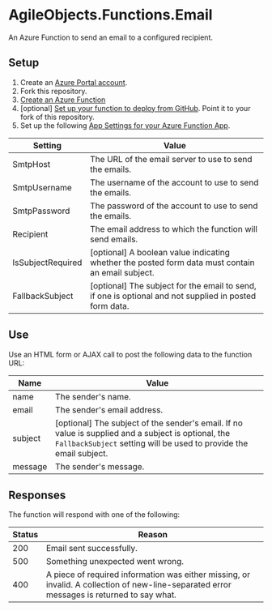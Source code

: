 # AgileObjects.Functions.Email

An Azure Function to send an email to a configured recipient.

## Setup

1. Create an [Azure Portal account](https://portal.azure.com).
2. Fork this repository.
3. [Create an Azure Function](https://docs.microsoft.com/en-us/azure/azure-functions/functions-create-first-azure-function)
4. [optional] [Set up your function to deploy from GitHub](https://docs.microsoft.com/en-us/azure/azure-functions/scripts/functions-cli-create-function-app-github-continuous). 
   Point it to your fork of this repository.
5. Set up the following [App Settings for your Azure Function App](https://docs.microsoft.com/en-us/azure/azure-functions/functions-how-to-use-azure-function-app-settings).

| Setting           | Value |
|-------------------|-------|
| SmtpHost          | The URL of the email server to use to send the emails. |
| SmtpUsername      | The username of the account to use to send the emails. |
| SmtpPassword      | The password of the account to use to send the emails. |
| Recipient         | The email address to which the function will send emails. |
| IsSubjectRequired | [optional] A boolean value indicating whether the posted form data must contain an email subject. |
| FallbackSubject   | [optional] The subject for the email to send, if one is optional and not supplied in posted form data. |

## Use

Use an HTML form or AJAX call to post the following data to the function URL:

| Name    | Value |
|---------|-------|
| name    | The sender's name. |
| email   | The sender's email address. |
| subject | [optional] The subject of the sender's email. If no value is supplied and a subject is optional, the `FallbackSubject` setting will be used to provide the email subject. |
| message | The sender's message. |

## Responses

The function will respond with one of the following:

| Status | Reason |
|--------|--------|
| 200    | Email sent successfully. |
| 500    | Something unexpected went wrong. |
| 400    | A piece of required information was either missing, or invalid. A collection of new-line-separated error messages is returned to say what. |